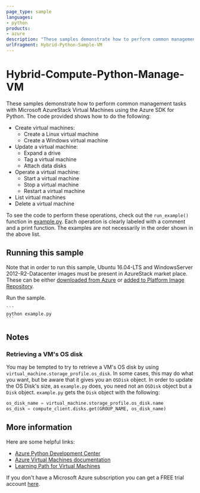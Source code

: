 ```yaml
---
page_type: sample
languages:
- python
products:
- azure
description: "These samples demonstrate how to perform common management tasks"
urlFragment: Hybrid-Python-Sample-VM
---
```


# Hybrid-Compute-Python-Manage-VM

These samples demonstrate how to perform common management tasks
with Microsoft AzureStack Virtual Machines
using the Azure SDK for Python.
The code provided shows how to do the following:

- Create virtual machines:
    - Create a Linux virtual machine
    - Create a Windows virtual machine
- Update a virtual machine:
	- Expand a drive
	- Tag a virtual machine
	- Attach data disks
- Operate a virtual machine:
    - Start a virtual machine
    - Stop a virtual machine
    - Restart a virtual machine
- List virtual machines
- Delete a virtual machine

To see the code to perform these operations,
check out the `run_example()` function in [example.py](example.py).
Each operation is clearly labeled with a comment and a print function.
The examples are not necessarily in the order shown in the above list.


## Running this sample

Note that in order to run this sample, Ubuntu 16.04-LTS and WindowsServer 2012-R2-Datacenter images must be present in AzureStack market place. These can be either [downloaded from Azure](https://docs.microsoft.com/en-us/azure/azure-stack/azure-stack-download-azure-marketplace-item) or [added to Platform Image Repository](https://docs.microsoft.com/en-us/azure/azure-stack/azure-stack-add-vm-image).


Run the sample.

    ```
    python example.py
    ```

## Notes

### Retrieving a VM's OS disk

You may be tempted to try to retrieve a VM's OS disk by using
`virtual_machine.storage_profile.os_disk`.
In some cases, this may do what you want,
but be aware that it gives you an `OSDisk` object.
In order to update the OS Disk's size, as `example.py` does,
you need not an `OSDisk` object but a `Disk` object.
`example.py` gets the `Disk` object with the following:

```python
os_disk_name = virtual_machine.storage_profile.os_disk.name
os_disk = compute_client.disks.get(GROUP_NAME, os_disk_name)
```
    
## More information

Here are some helpful links:

- [Azure Python Development Center](https://azure.microsoft.com/develop/python/)
- [Azure Virtual Machines documentation](https://azure.microsoft.com/services/virtual-machines/)
- [Learning Path for Virtual Machines](https://azure.microsoft.com/documentation/learning-paths/virtual-machines/)

If you don't have a Microsoft Azure subscription you can get a FREE trial account [here](http://go.microsoft.com/fwlink/?LinkId=330212).


